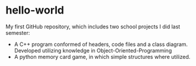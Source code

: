 # hello-world
My first GitHub repository, which includes two school projects I did last semester:
- A C++ program conformed of headers, code files and a class diagram. Developed utilizing knowledge in Object-Oriented-Programming
- A python memory card game, in which simple structures where utilized.
